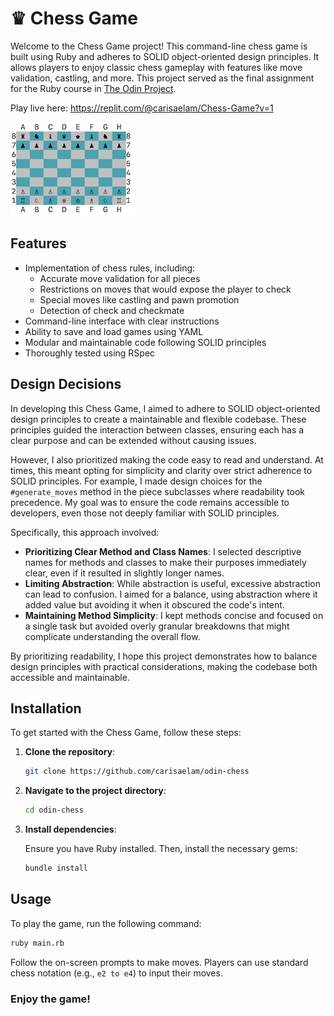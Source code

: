 # ♛ Chess Game 

Welcome to the Chess Game project! This command-line chess game is built using Ruby and adheres to SOLID object-oriented design principles. It allows players to enjoy classic chess gameplay with features like move validation, castling, and more. This project served as the final assignment for the Ruby course in [The Odin Project](https://www.theodinproject.com). 

Play live here: https://replit.com/@carisaelam/Chess-Game?v=1

![Chessboard Preview Image](chessboard_preview.png)

## Features

- Implementation of chess rules, including:
  - Accurate move validation for all pieces
  - Restrictions on moves that would expose the player to check 
  - Special moves like castling and pawn promotion
  - Detection of check and checkmate
- Command-line interface with clear instructions
- Ability to save and load games using YAML
- Modular and maintainable code following SOLID principles
- Thoroughly tested using RSpec

## Design Decisions

In developing this Chess Game, I aimed to adhere to SOLID object-oriented design principles to create a maintainable and flexible codebase. These principles guided the interaction between classes, ensuring each has a clear purpose and can be extended without causing issues.

However, I also prioritized making the code easy to read and understand. At times, this meant opting for simplicity and clarity over strict adherence to SOLID principles. For example, I made design choices for the `#generate_moves` method in the piece subclasses where readability took precedence. My goal was to ensure the code remains accessible to developers, even those not deeply familiar with SOLID principles.

Specifically, this approach involved:

- **Prioritizing Clear Method and Class Names**: I selected descriptive names for methods and classes to make their purposes immediately clear, even if it resulted in slightly longer names.
- **Limiting Abstraction**: While abstraction is useful, excessive abstraction can lead to confusion. I aimed for a balance, using abstraction where it added value but avoiding it when it obscured the code's intent.
- **Maintaining Method Simplicity**: I kept methods concise and focused on a single task but avoided overly granular breakdowns that might complicate understanding the overall flow.

By prioritizing readability, I hope this project demonstrates how to balance design principles with practical considerations, making the codebase both accessible and maintainable.

## Installation

To get started with the Chess Game, follow these steps:

1. **Clone the repository**:

    ```bash
    git clone https://github.com/carisaelam/odin-chess
    ```

2. **Navigate to the project directory**:

    ```bash
    cd odin-chess
    ```

3. **Install dependencies**:

    Ensure you have Ruby installed. Then, install the necessary gems:

    ```bash
    bundle install
    ```

## Usage

To play the game, run the following command:

```bash
ruby main.rb
```

Follow the on-screen prompts to make moves. Players can use standard chess notation (e.g., `e2 to e4`) to input their moves.


### Enjoy the game!